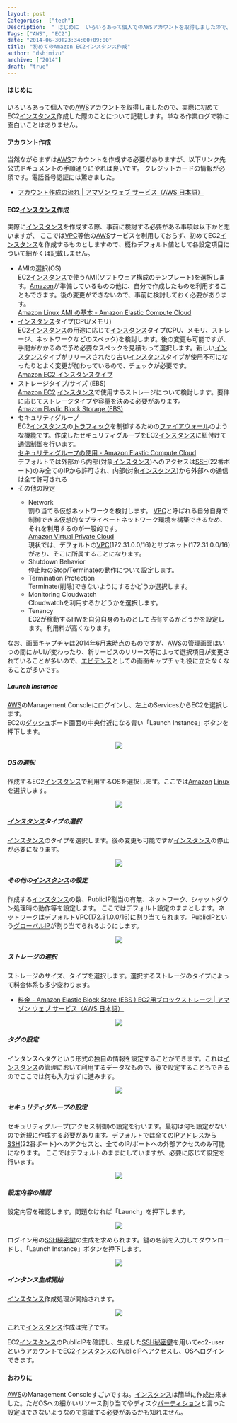 ```yaml
---
layout: post
Categories:  ["tech"]
Description:  " はじめに  いろいろあって個人でのAWSアカウントを取得しましたので、実際に初めてEC2インスタンス作成した際のことについて記載します。単なる作業ログで特に面白いことはありません。    アカウント作成  当然ながらまずはAWSアカウント"
Tags: ["AWS", "EC2"]
date: "2014-06-30T23:34:00+09:00"
title: "初めてのAmazon EC2インスタンス作成"
author: "dshimizu"
archive: ["2014"]
draft: "true"
---
```


<body>
<h4>はじめに</h4>
<p>いろいろあって個人での<a class="keyword" href="http://d.hatena.ne.jp/keyword/AWS">AWS</a>アカウントを取得しましたので、実際に初めてEC2<a class="keyword" href="http://d.hatena.ne.jp/keyword/%A5%A4%A5%F3%A5%B9%A5%BF%A5%F3%A5%B9">インスタンス</a>作成した際のことについて記載します。単なる作業ログで特に面白いことはありません。 </p> <a name="more"></a><h4>アカウント作成</h4>
<p>当然ながらまずは<a class="keyword" href="http://d.hatena.ne.jp/keyword/AWS">AWS</a>アカウントを作成する必要がありますが、以下リンク先公式ドキュメントの手順通りにやれば良いです。 クレジットカードの情報が必須です。電話番号認証には驚きました。 </p>
<ul>  <li><a href="http://aws.amazon.com/jp/register-flow/">アカウント作成の流れ | アマゾン ウェブ サービス（AWS 日本語）</a></li>
</ul> <h4>EC2<a class="keyword" href="http://d.hatena.ne.jp/keyword/%A5%A4%A5%F3%A5%B9%A5%BF%A5%F3%A5%B9">インスタンス</a>作成</h4>
<p>実際に<a class="keyword" href="http://d.hatena.ne.jp/keyword/%A5%A4%A5%F3%A5%B9%A5%BF%A5%F3%A5%B9">インスタンス</a>を作成する際、事前に検討する必要がある事項は以下かと思いますが、 ここでは<a class="keyword" href="http://d.hatena.ne.jp/keyword/VPC">VPC</a>等他の<a class="keyword" href="http://d.hatena.ne.jp/keyword/AWS">AWS</a>サービスを利用しておらず、初めてEC2<a class="keyword" href="http://d.hatena.ne.jp/keyword/%A5%A4%A5%F3%A5%B9%A5%BF%A5%F3%A5%B9">インスタンス</a>を作成するものとしますので、概ねデフォルト値として各設定項目について細かくは記載しません。<br></p> <ul>  <li>AMIの選択(OS)</li>    EC2<a class="keyword" href="http://d.hatena.ne.jp/keyword/%A5%A4%A5%F3%A5%B9%A5%BF%A5%F3%A5%B9">インスタンス</a>で使うAMI(ソフトウェア構成のテンプレート)を選択します。<a class="keyword" href="http://d.hatena.ne.jp/keyword/Amazon">Amazon</a>が準備しているものの他に、自分で作成したものを利用することもできます。後の変更ができないので、事前に検討しておく必要があります。<br>  <a href="http://docs.aws.amazon.com/ja_jp/AWSEC2/latest/UserGuide/AmazonLinuxAMIBasics.html">Amazon Linux AMI の基本 - Amazon Elastic Compute Cloud</a>  <li>
<a class="keyword" href="http://d.hatena.ne.jp/keyword/%A5%A4%A5%F3%A5%B9%A5%BF%A5%F3%A5%B9">インスタンス</a>タイプ(CPU/メモリ)</li>    EC2<a class="keyword" href="http://d.hatena.ne.jp/keyword/%A5%A4%A5%F3%A5%B9%A5%BF%A5%F3%A5%B9">インスタンス</a>の用途に応じて<a class="keyword" href="http://d.hatena.ne.jp/keyword/%A5%A4%A5%F3%A5%B9%A5%BF%A5%F3%A5%B9">インスタンス</a>タイプ(CPU、メモリ、ストレージ、ネットワークなどのスペック)を検討します。後の変更も可能ですが、手間がかかるので予め必要なスペックを見積もって選択します。新しい<a class="keyword" href="http://d.hatena.ne.jp/keyword/%A5%A4%A5%F3%A5%B9%A5%BF%A5%F3%A5%B9">インスタンス</a>タイプがリリースされたり古い<a class="keyword" href="http://d.hatena.ne.jp/keyword/%A5%A4%A5%F3%A5%B9%A5%BF%A5%F3%A5%B9">インスタンス</a>タイプが使用不可になったりとよく変更が加わっているので、チェックが必要です。<br>    <a href="http://aws.amazon.com/jp/ec2/instance-types/">Amazon EC2 インスタンスタイプ</a>  <li>ストレージタイプ/サイズ (EBS)</li>    <a class="keyword" href="http://d.hatena.ne.jp/keyword/Amazon%20EC2">Amazon EC2</a> <a class="keyword" href="http://d.hatena.ne.jp/keyword/%A5%A4%A5%F3%A5%B9%A5%BF%A5%F3%A5%B9">インスタンス</a>で使用するストレージについて検討します。要件に応じてストレージタイプや容量を決める必要があります。<br>    <a href="http://aws.amazon.com/jp/ebs/">Amazon Elastic Block Storage (EBS)</a>  <li>セキュリティグループ</li>    EC2<a class="keyword" href="http://d.hatena.ne.jp/keyword/%A5%A4%A5%F3%A5%B9%A5%BF%A5%F3%A5%B9">インスタンス</a>の<a class="keyword" href="http://d.hatena.ne.jp/keyword/%A5%C8%A5%E9%A5%D5%A5%A3%A5%C3%A5%AF">トラフィック</a>を制御するための<a class="keyword" href="http://d.hatena.ne.jp/keyword/%A5%D5%A5%A1%A5%A4%A5%A2%A5%A6%A5%A9%A1%BC%A5%EB">ファイアウォール</a>のような機能です。作成したセキュリティグループをEC2<a class="keyword" href="http://d.hatena.ne.jp/keyword/%A5%A4%A5%F3%A5%B9%A5%BF%A5%F3%A5%B9">インスタンス</a>に紐付けて<a class="keyword" href="http://d.hatena.ne.jp/keyword/%C4%CC%BF%AE%C0%A9">通信制</a>御を行います。<br>    <a href="http://docs.aws.amazon.com/ja_jp/AWSEC2/latest/UserGuide/using-network-security.html">セキュリティグループの使用 - Amazon Elastic Compute Cloud</a><br>    デフォルトでは外部から内部(対象<a class="keyword" href="http://d.hatena.ne.jp/keyword/%A5%A4%A5%F3%A5%B9%A5%BF%A5%F3%A5%B9">インスタンス</a>)へのアクセスは<a class="keyword" href="http://d.hatena.ne.jp/keyword/SSH">SSH</a>(22番ポート)のみ全てのIPから許可され、内部(対象<a class="keyword" href="http://d.hatena.ne.jp/keyword/%A5%A4%A5%F3%A5%B9%A5%BF%A5%F3%A5%B9">インスタンス</a>)から外部への通信は全て許可される    <li>その他の設定</li>  <ul>    <li>Network</li>    割り当てる仮想ネットワークを検討します。     <a class="keyword" href="http://d.hatena.ne.jp/keyword/VPC">VPC</a>と呼ばれる自分自身で制御できる仮想的なプライベートネットワーク環境を構築できるため、それを利用するのが一般的です。<br>    <a href="http://aws.amazon.com/jp/vpc/">Amazon Virtual Private Cloud </a><br>    現状では、デフォルトの<a class="keyword" href="http://d.hatena.ne.jp/keyword/VPC">VPC</a>(172.31.0.0/16)とサブネット(172.31.0.0/16)があり、そこに所属することになります。     <li>Shutdown Behavior</li>      停止時のStop/Terminateの動作について設定します。     <li>Termination Protection</li>      Terminate(削除)できないようにするかどうか選択します。     <li>Monitoring Cloudwatch</li>      Cloudwatchを利用するかどうかを選択します。     <li>Tenancy</li>      EC2が稼動するHWを自分自身のものとして占有するかどうかを設定します。利用料が高くなります。   </ul>
</ul>
<p>なお、画面キャプチャは2014年6月末時点のものですが、<a class="keyword" href="http://d.hatena.ne.jp/keyword/AWS">AWS</a>の管理画面はいつの間にかUIが変わったり、新サービスのリリース等によって選択項目が変更されていることが多いので、<a class="keyword" href="http://d.hatena.ne.jp/keyword/%A5%A8%A5%D3%A5%C7%A5%F3%A5%B9">エビデンス</a>としての画面キャプチャも役に立たなくなることが多いです。 </p> <h5>Launch Instance</h5>
<p><a class="keyword" href="http://d.hatena.ne.jp/keyword/AWS">AWS</a>のManagement Consoleにログインし、左上のServicesからEC2を選択します。<br>EC2の<a class="keyword" href="http://d.hatena.ne.jp/keyword/%A5%C0%A5%C3%A5%B7%A5%E5">ダッシュ</a>ボード画面の中央付近になる青い「Launch Instance」ボタンを押下します。 </p>
<div class="separator" style="clear: both; text-align: center;"><a href="http://2.bp.blogspot.com/-3npwJhcul74/U7lcq_1yitI/AAAAAAAAAnE/fVF6JyrEM3c/s1600/%E3%82%B9%E3%82%AF%E3%83%AA%E3%83%BC%E3%83%B3%E3%82%B7%E3%83%A7%E3%83%83%E3%83%88+2014-07-06+23.26.55.png" imageanchor="1" style="margin-left: 1em; margin-right: 1em;"><img border="0" src="https://cdn-ak.f.st-hatena.com/images/fotolife/d/dshimizu/20220322/20220322113640.png"></a></div> <h5>OSの選択</h5>
<p>作成するEC2<a class="keyword" href="http://d.hatena.ne.jp/keyword/%A5%A4%A5%F3%A5%B9%A5%BF%A5%F3%A5%B9">インスタンス</a>で利用するOSを選択します。ここでは<a class="keyword" href="http://d.hatena.ne.jp/keyword/Amazon">Amazon</a> <a class="keyword" href="http://d.hatena.ne.jp/keyword/Linux">Linux</a>を選択します。 </p>
<div class="separator" style="clear: both; text-align: center;"><a href="http://3.bp.blogspot.com/-nRi5sCZ44gI/U7ldTyQaHtI/AAAAAAAAAnM/hMXusuLvew4/s1600/create_ec2_instance_02.png" imageanchor="1" style="margin-left: 1em; margin-right: 1em;"><img border="0" src="http://3.bp.blogspot.com/-nRi5sCZ44gI/U7ldTyQaHtI/AAAAAAAAAnM/hMXusuLvew4/s640/create_ec2_instance_02.png"></a></div> <h5>
<a class="keyword" href="http://d.hatena.ne.jp/keyword/%A5%A4%A5%F3%A5%B9%A5%BF%A5%F3%A5%B9">インスタンス</a>タイプの選択</h5>
<p><a class="keyword" href="http://d.hatena.ne.jp/keyword/%A5%A4%A5%F3%A5%B9%A5%BF%A5%F3%A5%B9">インスタンス</a>のタイプを選択します。後の変更も可能ですが<a class="keyword" href="http://d.hatena.ne.jp/keyword/%A5%A4%A5%F3%A5%B9%A5%BF%A5%F3%A5%B9">インスタンス</a>の停止が必要になります。 </p>
<div class="separator" style="clear: both; text-align: center;"><a href="http://1.bp.blogspot.com/-fx5HCKfC3Xc/U7lfRJbfklI/AAAAAAAAAnY/Nzq5h1h4Gro/s1600/create_ec2_instance_03.png" imageanchor="1" style="margin-left: 1em; margin-right: 1em;"><img border="0" src="http://1.bp.blogspot.com/-fx5HCKfC3Xc/U7lfRJbfklI/AAAAAAAAAnY/Nzq5h1h4Gro/s640/create_ec2_instance_03.png"></a></div> <h5>その他の<a class="keyword" href="http://d.hatena.ne.jp/keyword/%A5%A4%A5%F3%A5%B9%A5%BF%A5%F3%A5%B9">インスタンス</a>の設定</h5>
<p>作成する<a class="keyword" href="http://d.hatena.ne.jp/keyword/%A5%A4%A5%F3%A5%B9%A5%BF%A5%F3%A5%B9">インスタンス</a>の数、PublicIP割当の有無、ネットワーク、シャットダウン処理時の動作等を設定します。 ここではデフォルト設定のままとします。ネットワークはデフォルト<a class="keyword" href="http://d.hatena.ne.jp/keyword/VPC">VPC</a>(172.31.0.0/16)に割り当てられます。PublicIPという<a class="keyword" href="http://d.hatena.ne.jp/keyword/%A5%B0%A5%ED%A1%BC%A5%D0%A5%EBIP">グローバルIP</a>が割り当てられるようにします。 </p>
<div class="separator" style="clear: both; text-align: center;"><a href="http://2.bp.blogspot.com/--rVxHexDV14/U7lgOIZLCyI/AAAAAAAAAng/-tJJ2QV1qSY/s1600/create_ec2_instance_04.png" imageanchor="1" style="margin-left: 1em; margin-right: 1em;"><img border="0" src="https://cdn-ak.f.st-hatena.com/images/fotolife/d/dshimizu/20220322/20220322113632.png"></a></div> <h5>ストレージの選択</h5>
<p>ストレージのサイズ、タイプを選択します。選択するストレージのタイプによって料金体系も多少変わります。 </p>
<ul>  <li><a href="http://aws.amazon.com/jp/ebs/pricing/">料金 - Amazon Elastic Block Store (EBS ) EC2用ブロックストレージ | アマゾン ウェブ サービス（AWS 日本語）</a></li>
</ul>
<div class="separator" style="clear: both; text-align: center;"><a href="http://3.bp.blogspot.com/-HFRR4p47b1s/U7lkzO-huDI/AAAAAAAAAns/C1AGIrzWNI4/s1600/create_ec2_instance_05.png" imageanchor="1" style="margin-left: 1em; margin-right: 1em;"><img border="0" src="http://3.bp.blogspot.com/-HFRR4p47b1s/U7lkzO-huDI/AAAAAAAAAns/C1AGIrzWNI4/s640/create_ec2_instance_05.png"></a></div> <h5>タグの設定</h5>
<p>インタンスへタグという形式の独自の情報を設定することができます。これは<a class="keyword" href="http://d.hatena.ne.jp/keyword/%A5%A4%A5%F3%A5%B9%A5%BF%A5%F3%A5%B9">インスタンス</a>の管理において利用するデータなもので、後で設定することもできるのでここでは何も入力せずに進みます。 </p>
<div class="separator" style="clear: both; text-align: center;"><a href="http://2.bp.blogspot.com/-4HrZNGyjDSk/U7lm6Q_U3dI/AAAAAAAAAn4/Xp3Aa2eRAjc/s1600/create_ec2_instance_06.png" imageanchor="1" style="margin-left: 1em; margin-right: 1em;"><img border="0" src="https://cdn-ak.f.st-hatena.com/images/fotolife/d/dshimizu/20220322/20220322113644.png"></a></div> <h5>セキュリティグループの設定</h5>
<p>セキュリティグループ(アクセス制御)の設定を行います。最初は何も設定がないので新規に作成する必要があります。デフォルトでは全ての<a class="keyword" href="http://d.hatena.ne.jp/keyword/IP%A5%A2%A5%C9%A5%EC%A5%B9">IPアドレス</a>から<a class="keyword" href="http://d.hatena.ne.jp/keyword/SSH">SSH</a>(22番ポート)へのアクセスと、全てのIP/ポートへの外部アクセスのみ可能になります。 ここではデフォルトのままにしていますが、必要に応じて設定を行います。 </p>
<div class="separator" style="clear: both; text-align: center;"><a href="http://4.bp.blogspot.com/-pzgha62VDIQ/U7lpgeq8zSI/AAAAAAAAAoE/7C5MK7tSd4A/s1600/create_ec2_instance_07.png" imageanchor="1" style="margin-left: 1em; margin-right: 1em;"><img border="0" src="http://4.bp.blogspot.com/-pzgha62VDIQ/U7lpgeq8zSI/AAAAAAAAAoE/7C5MK7tSd4A/s640/create_ec2_instance_07.png"></a></div> <h5>設定内容の確認</h5>
<p>設定内容を確認します。問題なければ「Launch」を押下します。 </p>
<div class="separator" style="clear: both; text-align: center;"><a href="http://2.bp.blogspot.com/-lGZ1uM3KIAg/U7ltGtV6S6I/AAAAAAAAAoQ/11Jhp9KL1_k/s1600/create_ec2_instance_08.png" imageanchor="1" style="margin-left: 1em; margin-right: 1em;"><img border="0" src="https://cdn-ak.f.st-hatena.com/images/fotolife/d/dshimizu/20220322/20220322113800.png"></a></div> <p>ログイン用の<a class="keyword" href="http://d.hatena.ne.jp/keyword/SSH">SSH</a><a class="keyword" href="http://d.hatena.ne.jp/keyword/%C8%EB%CC%A9%B8%B0">秘密鍵</a>の生成を求められます。鍵の名前を入力してダウンロードし、「Launch Instance」ボタンを押下します。 </p>
<div class="separator" style="clear: both; text-align: center;"><a href="http://1.bp.blogspot.com/-N5Iq0B0049I/U7lt6VDRVEI/AAAAAAAAAog/FV4v6SFE65Q/s1600/create_ec2_instance_10.png" imageanchor="1" style="margin-left: 1em; margin-right: 1em;"><img border="0" src="http://1.bp.blogspot.com/-N5Iq0B0049I/U7lt6VDRVEI/AAAAAAAAAog/FV4v6SFE65Q/s640/create_ec2_instance_10.png"></a></div> <h5>インタンス生成開始</h5>
<p><a class="keyword" href="http://d.hatena.ne.jp/keyword/%A5%A4%A5%F3%A5%B9%A5%BF%A5%F3%A5%B9">インスタンス</a>作成処理が開始されます。 </p>
<div class="separator" style="clear: both; text-align: center;"><a href="http://4.bp.blogspot.com/-HIDvGOBvtZ0/U7luQ4xvBFI/AAAAAAAAAoo/ddGUMFV5ED4/s1600/create_ec2_instance_11.png" imageanchor="1" style="margin-left: 1em; margin-right: 1em;"><img border="0" src="http://4.bp.blogspot.com/-HIDvGOBvtZ0/U7luQ4xvBFI/AAAAAAAAAoo/ddGUMFV5ED4/s640/create_ec2_instance_11.png"></a></div> <p>これで<a class="keyword" href="http://d.hatena.ne.jp/keyword/%A5%A4%A5%F3%A5%B9%A5%BF%A5%F3%A5%B9">インスタンス</a>作成は完了です。 </p>
<p>EC2<a class="keyword" href="http://d.hatena.ne.jp/keyword/%A5%A4%A5%F3%A5%B9%A5%BF%A5%F3%A5%B9">インスタンス</a>のPublicIPを確認し、生成した<a class="keyword" href="http://d.hatena.ne.jp/keyword/SSH">SSH</a><a class="keyword" href="http://d.hatena.ne.jp/keyword/%C8%EB%CC%A9%B8%B0">秘密鍵</a>を用いてec2-userというアカウントでEC2<a class="keyword" href="http://d.hatena.ne.jp/keyword/%A5%A4%A5%F3%A5%B9%A5%BF%A5%F3%A5%B9">インスタンス</a>のPublicIPへアクセスし、OSへログインできます。 </p> <h4>おわりに</h4>
<p><a class="keyword" href="http://d.hatena.ne.jp/keyword/AWS">AWS</a>のManagement Consoleすごいですね。<a class="keyword" href="http://d.hatena.ne.jp/keyword/%A5%A4%A5%F3%A5%B9%A5%BF%A5%F3%A5%B9">インスタンス</a>は簡単に作成出来ました。ただOSへの細かいリソース割り当てやディスク<a class="keyword" href="http://d.hatena.ne.jp/keyword/%A5%D1%A1%BC%A5%C6%A5%A3%A5%B7%A5%E7%A5%F3">パーティション</a>と言った設定はできないようなので意識する必要があるかも知れません。 </p>
</body>

<!-- more -->


